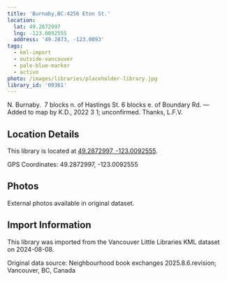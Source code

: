 ```yaml
---
title: 'Burnaby,BC:4256 Eton St.'
location:
  lat: 49.2872997
  lng: -123.0092555
  address: '49.2873, -123.0093'
tags:
  - kml-import
  - outside-vancouver
  - pale-blue-marker
  - active
photo: /images/libraries/placeholder-library.jpg
library_id: '00361'
---
```

N. Burnaby.  7 blocks n. of Hastings St.
6 blocks e. of Boundary Rd.
—Added to map by K.D., 2022 3 1; unconfirmed. Thanks, L.F.V.  

## Location Details

This library is located at [49.2872997, -123.0092555](https://www.google.com/maps?q=49.2872997,-123.0092555).

GPS Coordinates: 49.2872997, -123.0092555

## Photos

External photos available in original dataset.

## Import Information

This library was imported from the Vancouver Little Libraries KML dataset on 2024-08-08.

Original data source: Neighbourhood book exchanges 2025.8.6.revision; Vancouver, BC, Canada
